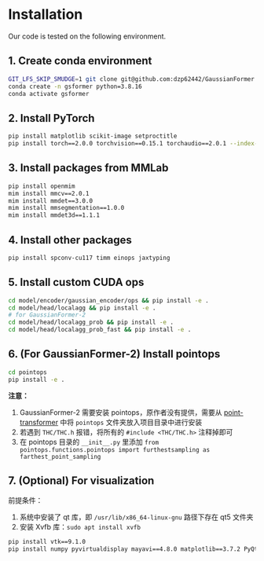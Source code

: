 # Installation
Our code is tested on the following environment.

## 1. Create conda environment
```bash
GIT_LFS_SKIP_SMUDGE=1 git clone git@github.com:dzp62442/GaussianFormer.git
conda create -n gsformer python=3.8.16
conda activate gsformer
```

## 2. Install PyTorch
```bash
pip install matplotlib scikit-image setproctitle
pip install torch==2.0.0 torchvision==0.15.1 torchaudio==2.0.1 --index-url https://download.pytorch.org/whl/cu118
```

## 3. Install packages from MMLab
```bash
pip install openmim
mim install mmcv==2.0.1
mim install mmdet==3.0.0
mim install mmsegmentation==1.0.0
mim install mmdet3d==1.1.1
```

## 4. Install other packages
```bash
pip install spconv-cu117 timm einops jaxtyping
```

## 5. Install custom CUDA ops
```bash
cd model/encoder/gaussian_encoder/ops && pip install -e .
cd model/head/localagg && pip install -e .
# for GaussianFormer-2
cd model/head/localagg_prob && pip install -e .
cd model/head/localagg_prob_fast && pip install -e .
```

## 6. (For GaussianFormer-2) Install pointops
```bash
cd pointops
pip install -e .
```

**注意：**
1. GaussianFormer-2 需要安装 pointops，原作者没有提供，需要从 [point-transformer](https://github.com/POSTECH-CVLab/point-transformer/tree/master/lib) 中将 `pointops` 文件夹放入项目目录中进行安装
2. 若遇到 `THC/THC.h` 报错，将所有的 `#include <THC/THC.h>` 注释掉即可
3. 在 pointops 目录的 `__init__.py` 里添加 `from pointops.functions.pointops import furthestsampling as farthest_point_sampling`

## 7. (Optional) For visualization

前提条件：
1. 系统中安装了 qt 库，即 `/usr/lib/x86_64-linux-gnu` 路径下存在 qt5 文件夹
2. 安装 Xvfb 库：`sudo apt install xvfb`

```bash
pip install vtk==9.1.0
pip install numpy pyvirtualdisplay mayavi==4.8.0 matplotlib==3.7.2 PyQt5 
```
